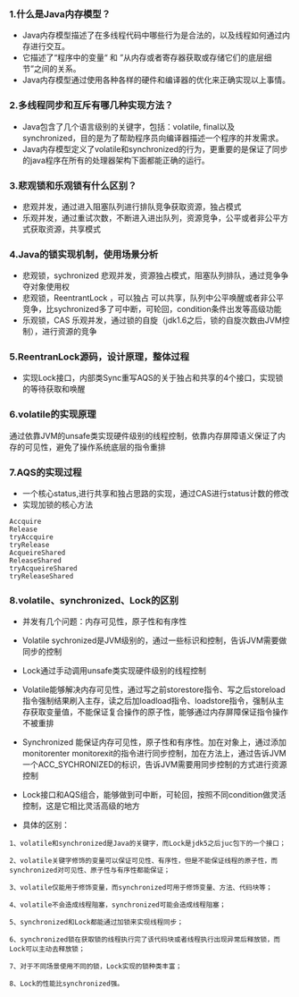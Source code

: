 ### 1.什么是Java内存模型？
- Java内存模型描述了在多线程代码中哪些行为是合法的，以及线程如何通过内存进行交互。
- 它描述了“程序中的变量“ 和 ”从内存或者寄存器获取或存储它们的底层细节”之间的关系。
- Java内存模型通过使用各种各样的硬件和编译器的优化来正确实现以上事情。


### 2.多线程同步和互斥有哪几种实现方法？
- Java包含了几个语言级别的关键字，包括：volatile, final以及synchronized，目的是为了帮助程序员向编译器描述一个程序的并发需求。
- Java内存模型定义了volatile和synchronized的行为，更重要的是保证了同步的java程序在所有的处理器架构下面都能正确的运行。


### 3.悲观锁和乐观锁有什么区别？
- 悲观并发，通过进入阻塞队列进行排队竞争获取资源，独占模式
- 乐观并发，通过重试次数，不断进入进出队列，资源竞争，公平或者非公平方式获取资源，共享模式

### 4.Java的锁实现机制，使用场景分析
- 悲观锁，sychronized 悲观并发，资源独占模式，阻塞队列排队，通过竞争争夺对象使用权
- 悲观锁，ReentrantLock ，可以独占 可以共享，队列中公平唤醒或者非公平竞争，比sychronized多了可中断，可轮回，condition条件出发等高级功能
- 乐观锁，CAS 乐观并发，通过锁的自旋（jdk1.6之后，锁的自旋次数由JVM控制），进行资源的竞争

### 5.ReentranLock源码，设计原理，整体过程
- 实现Lock接口，内部类Sync重写AQS的关于独占和共享的4个接口，实现锁的等待获取和唤醒

### 6.volatile的实现原理
通过依靠JVM的unsafe类实现硬件级别的线程控制，依靠内存屏障语义保证了内存的可见性，避免了操作系统底层的指令重排

### 7.AQS的实现过程
- 一个核心status,进行共享和独占思路的实现，通过CAS进行status计数的修改
- 实现加锁的核心方法
```text
Accquire
Release
tryAccquire
tryRelease
AcqueireShared
ReleaseShared
tryAcqueireShared
tryReleaseShared

```
### 8.volatile、synchronized、Lock的区别
- 并发有几个问题：内存可见性，原子性和有序性
- Volatile sychronized是JVM级别的，通过一些标识和控制，告诉JVM需要做同步的控制
- Lock通过手动调用unsafe类实现硬件级别的线程控制
- Volatile能够解决内存可见性，通过写之前storestore指令、写之后storeload指令强制结果刷入主存，读之后加loadload指令、loadstore指令，强制从主存获取变量值，不能保证复合操作的原子性，能够通过内存屏障保证指令操作不被重排
- Synchronized 能保证内存可见性，原子性和有序性。加在对象上，通过添加monitorenter monitorexit的指令进行同步控制，加在方法上，通过告诉JVM一个ACC_SYCHRONIZED的标识，告诉JVM需要用同步控制的方式进行资源控制
- Lock接口和AQS组合，能够做到可中断，可轮回，按照不同condition做灵活控制，这是它相比灵活高级的地方

- 具体的区别：
```text
1、volatile和synchronized是Java的关键字，而Lock是jdk5之后juc包下的一个接口；

2、volatile关键字修饰的变量可以保证可见性、有序性，但是不能保证线程的原子性，而synchronized对可见性、原子性与有序性都能保证；

3、volatile仅能用于修饰变量，而synchronized可用于修饰变量、方法、代码块等；

4、volatile不会造成线程阻塞，synchronized可能会造成线程阻塞；

5、synchronized和Lock都能通过加锁来实现线程同步；

6、synchronized锁在获取锁的线程执行完了该代码块或者线程执行出现异常后释放锁，而Lock可以主动去释放锁；

7、对于不同场景使用不同的锁，Lock实现的锁种类丰富；

8、Lock的性能比synchronized强。
```




